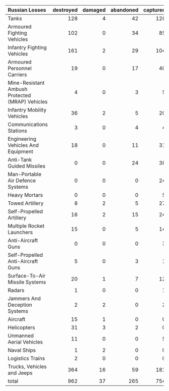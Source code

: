 | Russian Losses                                   |   destroyed |   damaged |   abandoned |   captured |   total |
|:-------------------------------------------------|------------:|----------:|------------:|-----------:|--------:|
| Tanks                                            |         128 |         4 |          42 |        128 |     302 |
| Armoured Fighting Vehicles                       |         102 |         0 |          34 |         85 |     221 |
| Infantry Fighting Vehicles                       |         161 |         2 |          29 |        104 |     296 |
| Armoured Personnel Carriers                      |          19 |         0 |          17 |         40 |      76 |
| Mine-Resistant Ambush Protected  (MRAP) Vehicles |           4 |         0 |           3 |          5 |      12 |
| Infantry Mobility Vehicles                       |          36 |         2 |           5 |         20 |      63 |
| Communications Stations                          |           3 |         0 |           4 |          4 |      11 |
| Engineering Vehicles And Equipment               |          18 |         0 |          11 |         31 |      60 |
| Anti-Tank Guided Missiles                        |           0 |         0 |          24 |         38 |      62 |
| Man-Portable Air Defence Systems                 |           0 |         0 |           0 |         24 |      24 |
| Heavy Mortars                                    |           0 |         0 |           0 |          5 |       5 |
| Towed Artillery                                  |           8 |         2 |           5 |         27 |      42 |
| Self-Propelled Artillery                         |          16 |         2 |          15 |         24 |      57 |
| Multiple Rocket Launchers                        |          15 |         0 |           5 |         14 |      34 |
| Anti-Aircraft Guns                               |           0 |         0 |           0 |          3 |       3 |
| Self-Propelled Anti-Aircraft Guns                |           5 |         0 |           3 |          1 |       9 |
| Surface-To-Air Missile Systems                   |          20 |         1 |           7 |         12 |      40 |
| Radars                                           |           1 |         0 |           0 |          1 |       2 |
| Jammers And Deception Systems                    |           2 |         2 |           0 |          2 |       6 |
| Aircraft                                         |          15 |         1 |           0 |          0 |      16 |
| Helicopters                                      |          31 |         3 |           2 |          0 |      36 |
| Unmanned Aerial Vehicles                         |          11 |         0 |           0 |          5 |      16 |
| Naval Ships                                      |           1 |         2 |           0 |          0 |       3 |
| Logistics Trains                                 |           2 |         0 |           0 |          0 |       2 |
| Trucks, Vehicles and Jeeps                       |         364 |        16 |          59 |        181 |     620 |
| total                                            |         962 |        37 |         265 |        754 |    2018 |
